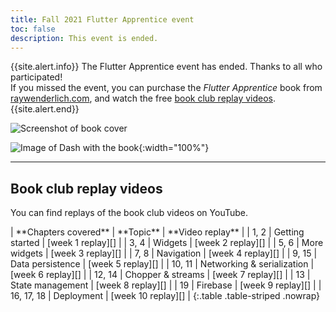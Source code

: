 ```yaml
---
title: Fall 2021 Flutter Apprentice event
toc: false
description: This event is ended.
---
```


{{site.alert.info}}
  The Flutter Apprentice event has ended.
  Thanks to all who participated!<br>
  If you missed the event, you can purchase
  the _Flutter Apprentice_ book from
  [raywenderlich.com][], and watch the free
  [book club replay videos][].
{{site.alert.end}}

![Screenshot of book cover]({{site.url}}/assets/images/homepage/apprentice-cover.png)

![Image of Dash with the book]({{site.url}}/assets/images/homepage/DashWithApprenticeBook.png){:width="100%"}

---

<a id="videos"></a>
## Book club replay videos

You can find replays of the book club videos on YouTube.

<div class="table-wrapper" markdown="1">
| **Chapters covered** | **Topic**                  | **Video replay**   |
| 1, 2                 | Getting started            | [week 1 replay][]  |
| 3, 4                 | Widgets                    | [week 2 replay][]  |
| 5, 6                 | More widgets               | [week 3 replay][]  |
| 7, 8                 | Navigation                 | [week 4 replay][]  |
| 9, 15                | Data persistence           | [week 5 replay][]  |
| 10, 11               | Networking & serialization | [week 6 replay][]  |
| 12, 14               | Chopper & streams          | [week 7 replay][]  |
| 13                   | State management           | [week 8 replay][]  |
| 19                   | Firebase                   | [week 9 replay][]  |
| 16, 17, 18           | Deployment                 | [week 10 replay][] |
{:.table .table-striped .nowrap}
</div>


[book club replay videos]: #videos
[week 1 replay]: {{site.yt.watch}}?v=FFZkjw1PVrY
[week 2 replay]: {{site.yt.watch}}?v=Llnq61KyOPg
[week 3 replay]: {{site.yt.watch}}?v=4Ea1mhkQRxQ
[week 4 replay]: {{site.yt.watch}}?v=jJ1W52f6CiM
[week 5 replay]: {{site.yt.watch}}?v=Vqs9qbbTeQ0
[week 6 replay]: {{site.yt.watch}}?v=vDOsMxTbfoI
[week 7 replay]: {{site.yt.watch}}?v=lBS5a1hVxPM
[week 8 replay]: {{site.yt.watch}}?v=R39i_xTXhpY
[week 9 replay]: {{site.yt.watch}}?v=xy-H1d2L78c
[week 10 replay]: {{site.yt.watch}}?v=rg5dYnCO2vo
[raywenderlich.com]: https://www.raywenderlich.com/books/flutter-apprentice/v1.0.ea2
